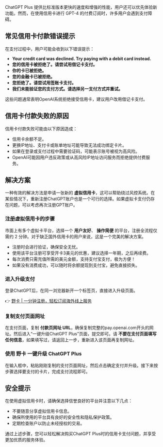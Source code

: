 ChatGPT Plus 提供比标准版本更快的速度和增强的性能，用户还可以优先体验新功能。然而，在使用信用卡进行 GPT-4 的付费订阅时，许多用户会遇到支付障碍。

## 常见信用卡付款错误提示

在支付过程中，用户可能会收到以下错误提示：

- **Your credit card was declined. Try paying with a debit card instead.**
- **您的信用卡被拒绝了。请尝试用借记卡支付。**
- **你的卡已被拒绝。**
- **您的金融卡已被拒绝。**
- **您拒绝了。请尝试用签账卡支付。**
- **我们未能验证您的支付方式。请选择另一支付方式并重试。**

这些问题通常表明OpenAI系统拒绝接受信用卡，建议用户改用借记卡支付。

## 信用卡付款失败的原因

信用卡付款失败可能由以下原因造成：

- 信用卡余额不足。
- 更换IP地址、支付卡或账单地址可能导致无法成功绑定卡片。
- 如果在登录或支付过程中需要验证码，可能表示账号被视为高风险。
- OpenAI可能因用户违反政策或从高风险IP地址访问服务而拒绝提供付费服务。

## 解决方案

一种有效的解决方法是申请一张新的 **虚拟信用卡**，这可以帮助绕过风控系统。在某些情况下，重新注册ChatGPT账户也是一个可行的选择。如果虚拟卡支付仍存在问题，可以考虑再次注册GPT账户。

### 注册虚拟信用卡的步骤

市面上有多个虚拟卡平台，选择一个 **用户友好**、 **操作简便** 的平台，注册全流程仅需约 2 分钟。对于缺乏国外信用卡的用户来说，这是一个完美的解决方案。

- 注册时会进行验证，确保安全无忧。
- 使用该平台注册可享受开卡3美元的优惠，建议选择一年期，之后再续费。
- 每次消费只需充值所需的美元金额，支持支付宝支付，极为方便！
- 如果没有消费成功，可以随时将余额提现到支付宝，避免直接损失。

### 进入升级支付

登录ChatGPT后，在同一浏览器新开一个标签页，直接进入升级页面。

👉 [野卡 | 一分钟注册，轻松订阅海外线上服务](https://bit.ly/bewildcard)

### 复制支付页面网址

在支付页面，复制 **付款页网址 URL**，确保复制完整的pay.openai.com开头的网址。然后进入“一键升级ChatGPT Plus”页面，提交即可。请 **不要在支付页面填写任何信息**，如果填写过，请返回上一步，重新进入该页面再复制网址。

### 使用 野卡 一键升级 ChatGPT Plus

在输入框中，粘贴刚刚复制的支付页面网址，然后点击确定支付并升级。接下来按步骤选择要支付的卡片，完成支付流程即可。

## 安全提示

在使用虚拟信用卡时，请确保选择信誉良好的平台并注意以下几点：

- 不要随意分享虚拟信用卡信息。
- 确保所使用的平台具有良好的安全性和隐私保护政策。
- 定期检查账户以防止未经授权的交易。

通过上述步骤，您可以轻松解决购买ChatGPT Plus时的信用卡支付问题，并享受更加优质的服务体验。